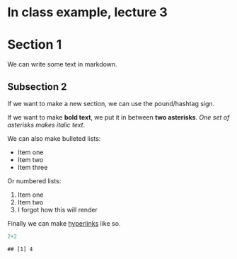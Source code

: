 In class example, lecture 3
================

# Section 1

We can write some text in markdown.

## Subsection 2

If we want to make a new section, we can use the pound/hashtag sign.

If we want to make **bold text**, we put it in between **two
asterisks**. *One set of asterisks makes italic text*.

We can also make bulleted lists:

-   Item one
-   Item two
-   Item three

Or numbered lists:

1.  Item one
2.  Item two
3.  I forgot how this will render

Finally we can make [hyperlinks](www.google.com) like so.

``` r
2+2
```

    ## [1] 4
